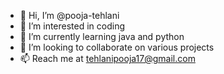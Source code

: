- 👋 Hi, I’m @pooja-tehlani
- 👀 I’m interested in coding
- 🌱 I’m currently learning java and python
- 💞️ I’m looking to collaborate on various projects
- 📫 Reach me at tehlanipooja17@gmail.com

<!---
pooja-tehlani/pooja-tehlani is a ✨ special ✨ repository because its `README.md` (this file) appears on your GitHub profile.
You can click the Preview link to take a look at your changes.
--->

